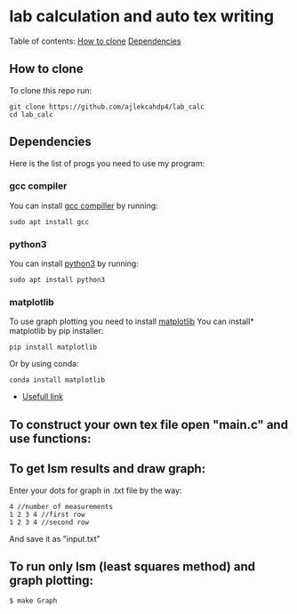 # lab calculation and auto tex writing
Table of contents:
[How to clone](#How_to_clone)
[Dependencies](#Dependencies)
## How to clone
To clone this repo run:
```
git clone https://github.com/ajlekcahdp4/lab_calc
cd lab_calc
```
## Dependencies
Here is the list of progs you need to use my program:
### gcc compiler
You can install [gcc compiller](https://gcc.gnu.org) by running:
```
sudo apt install gcc
```
### python3
You can install [python3](https://www.python.org/downloads/) by running:
```
sudo apt install python3
```
### matplotlib
To use graph plotting you need to install [matplotlib](https://matplotlib.org)
You can install* matplotlib by pip installer:
```
pip install matplotlib
```
Or by using conda:
```
conda install matplotlib
```
* [Usefull link](https://matplotlib.org/stable/users/getting_started/)
## To construct your own tex file open "main.c" and use functions:

## To get lsm results and draw graph:
Enter your dots for graph in .txt file by the way:
```
4 //number of measurements
1 2 3 4 //first row
1 2 3 4 //second row
```
And save it as "input.txt"
## To run only lsm (least squares method) and graph plotting:

```
$ make Graph
```

